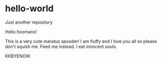 # hello-world
Just another repository

Hello hoomans!

This is a very cute maratus spooder! I am fluffy and I love you all so please don't squish me. Feed me instead. I eat innocent souls. 

KKBYENOW
